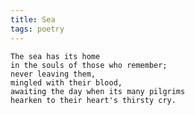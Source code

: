```yaml
---
title: Sea
tags: poetry
---
```


    The sea has its home
    in the souls of those who remember;
    never leaving them,
    mingled with their blood,
    awaiting the day when its many pilgrims
    hearken to their heart's thirsty cry.


